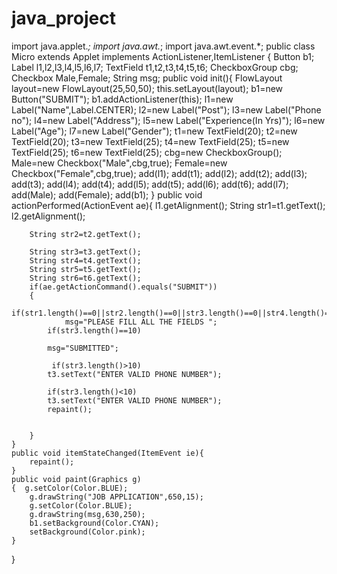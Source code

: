 # java_project
import java.applet.*;
import java.awt.*;
import java.awt.event.*;
public class Micro extends Applet implements ActionListener,ItemListener {
    Button b1;
    Label l1,l2,l3,l4,l5,l6,l7;
    TextField t1,t2,t3,t4,t5,t6;
    CheckboxGroup cbg;
    Checkbox Male,Female;
    String msg;
    public void init(){
       FlowLayout layout=new FlowLayout(25,50,50);
        this.setLayout(layout);
        b1=new Button("SUBMIT");
        b1.addActionListener(this);
        l1=new Label("Name",Label.CENTER);
        l2=new Label("Post");
        l3=new Label("Phone no");
        l4=new Label("Address");
        l5=new Label("Experience(In Yrs)");
        l6=new Label("Age");
        l7=new Label("Gender");
        t1=new TextField(20);
        t2=new TextField(20);
        t3=new TextField(25);
        t4=new TextField(25);
        t5=new TextField(25);
        t6=new TextField(25);
        cbg=new CheckboxGroup();
        Male=new Checkbox("Male",cbg,true);
        Female=new Checkbox("Female",cbg,true);
        add(l1);
        add(t1);
        add(l2);
        add(t2);
        add(l3);
        add(t3);
        add(l4);
        add(t4);
        add(l5);
        add(t5);
        add(l6);
        add(t6);
        add(l7);
        add(Male);
        add(Female);
        add(b1);
    }
    public void actionPerformed(ActionEvent ae){
         l1.getAlignment();
        String str1=t1.getText();
        l2.getAlignment();
     
        String str2=t2.getText();
    
        String str3=t3.getText();
        String str4=t4.getText();
        String str5=t5.getText();
        String str6=t6.getText();
        if(ae.getActionCommand().equals("SUBMIT"))
        { 
            if(str1.length()==0||str2.length()==0||str3.length()==0||str4.length()==0||str5.length()==0||str6.length()==0)
                msg="PLEASE FILL ALL THE FIELDS ";
            if(str3.length()==10)
            
            msg="SUBMITTED";
         
             if(str3.length()>10)
            t3.setText("ENTER VALID PHONE NUMBER");
             
            if(str3.length()<10)
            t3.setText("ENTER VALID PHONE NUMBER"); 
            repaint();
            
            
        }
    }
    public void itemStateChanged(ItemEvent ie){
        repaint();
    }
    public void paint(Graphics g)
    {  g.setColor(Color.BLUE);
        g.drawString("JOB APPLICATION",650,15);
        g.setColor(Color.BLUE);
        g.drawString(msg,630,250);
        b1.setBackground(Color.CYAN);
        setBackground(Color.pink);
    }
}
